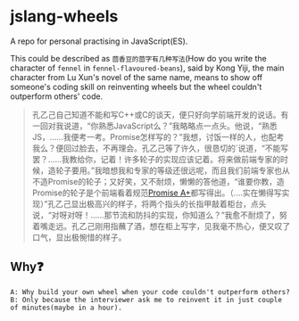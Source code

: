 # jslang-wheels 

A repo for personal practising in JavaScript(ES).

This could be described as `茴香豆的茴字有几种写法`(How do you write the character of `fennel` in `fennel-flavoured-beans`), said by Kong Yiji, the main character from Lu Xun's novel of the same name, means to show off someone's coding skill on reinventing wheels but the wheel couldn't outperform others' code. 


> 孔乙己自己知道不能和写C++或C的谈天，便只好向学前端开发的说话。有一回对我说道，“你熟悉JavaScript么？”我略略点一点头。他说，“熟悉JS，……我便考一考。Promise怎样写的？”我想，讨饭一样的人，也配考我么？便回过脸去，不再理会。孔乙己等了许久，很恳切的`说道，“不能写罢？……我教给你，记着！许多轮子的实现应该记着。将来做前端专家的时候，造轮子要用。”我暗想我和专家的等级还很远呢，而且我们前端专家也从不造Promise的轮子；又好笑，又不耐烦，懒懒的答他道，“谁要你教，造Promise的轮子是个前端看着规范[Promise A+](https://promisesaplus.com)都写得出。（....实在懒得写实现）”孔乙己显出极高兴的样子，将两个指头的长指甲敲着柜台，点头说，“对呀对呀！……那节流和防抖的实现，你知道么？”我愈不耐烦了，努着嘴走远。孔乙己刚用指蘸了酒，想在柜上写字，见我毫不热心，便又叹了口气，显出极惋惜的样子。

## Why❓ 
```
A: Why build your own wheel when your code couldn't outperform others? 
B: Only because the interviewer ask me to reinvent it in just couple of minutes(maybe in a hour).
```
